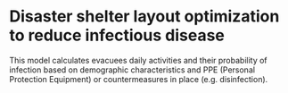 # Disaster shelter layout optimization to reduce infectious disease
This model calculates evacuees daily activities and their probability of infection based on demographic characteristics and PPE (Personal Protection Equipment) or countermeasures in place (e.g. disinfection).

